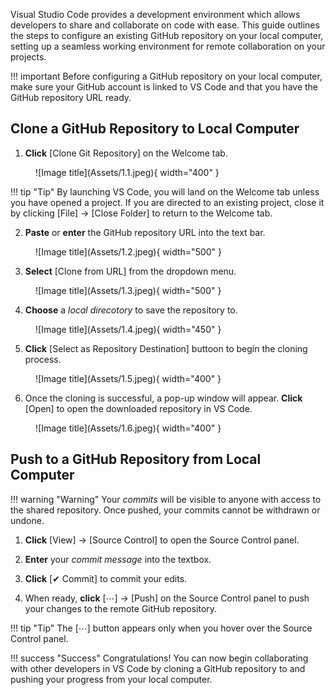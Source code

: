 Visual Studio Code provides a development environment which allows developers to share and collaborate on code with ease. This guide outlines the steps to configure an existing GitHub repository on your local computer, setting up a seamless working environment for remote collaboration on your projects.

!!! important
    Before configuring a GitHub repository on your local computer, make sure your GitHub account is linked to VS Code and that you have the GitHub repository URL ready.


## Clone a GitHub Repository to Local Computer

1. **Click** [Clone Git Repository] on the Welcome tab.

<figure markdown="span">
  ![Image title](Assets/1.1.jpeg){ width="400" }
</figure>

!!! tip "Tip"
    By launching VS Code, you will land on the Welcome tab unless you have opened a project. If you are directed to an existing project, close it by clicking [File] → [Close Folder] to return to the Welcome tab.

2. **Paste** or **enter** the GitHub repository URL into the text bar.

<figure markdown="span">
  ![Image title](Assets/1.2.jpeg){ width="500" }
</figure>

3. **Select** [Clone from URL] from the dropdown menu.

<figure markdown="span">
  ![Image title](Assets/1.3.jpeg){ width="500" }
</figure>

4. **Choose** a <i>local direcotory</i> to save the repository to.

<figure markdown="span">
  ![Image title](Assets/1.4.jpeg){ width="450" }
</figure>

5. **Click** [Select as Repository Destination] buttoon to begin the cloning process.

<figure markdown="span">
  ![Image title](Assets/1.5.jpeg){ width="400" }
</figure>

6. Once the cloning is successful, a pop-up window will appear. **Click** [Open] to open the downloaded repository in VS Code.

<figure markdown="span">
  ![Image title](Assets/1.6.jpeg){ width="400" }
</figure>


## Push to a GitHub Repository from Local Computer

!!! warning "Warning"
    Your <i>commits</i> will be visible to anyone with access to the shared repository. Once pushed, your commits cannot be withdrawn or undone.

1. **Click** [View] → [Source Control] to open the Source Control panel.

2. **Enter** your <i>commit message</i> into the textbox. 

3. **Click** [✔ Commit] to commit your edits.

4. When ready, **click** [⋯] → [Push] on the Source Control panel to push your changes to the remote GitHub repository.

!!! tip "Tip"
    The [⋯] button appears only when you hover over the Source Control panel.


!!! success "Success"
    Congratulations! You can now begin collaborating with other developers in VS Code by cloning a GitHub repository to and pushing your progress from your local computer.
